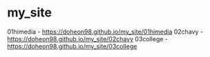 # my_site
01himedia - https://doheon98.github.io/my_site/01himedia
02chavy - https://doheon98.github.io/my_site/02chavy
03college - https://doheon98.github.io/my_site/03college
